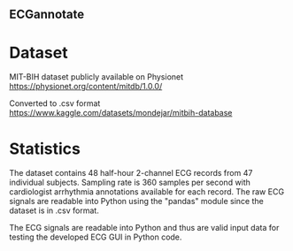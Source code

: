 
## ECGannotate

# Dataset

MIT-BIH dataset publicly available on Physionet https://physionet.org/content/mitdb/1.0.0/

Converted to .csv format https://www.kaggle.com/datasets/mondejar/mitbih-database

# Statistics

The dataset contains 48 half-hour 2-channel ECG records from 47 individual subjects. Sampling rate is 360 samples per second with cardiologist arrhythmia annotations available for each record. The raw ECG signals are readable into Python using the "pandas" module since the dataset is in .csv format.

The ECG signals are readable into Python and thus are valid input data for testing the developed ECG GUI in Python code.